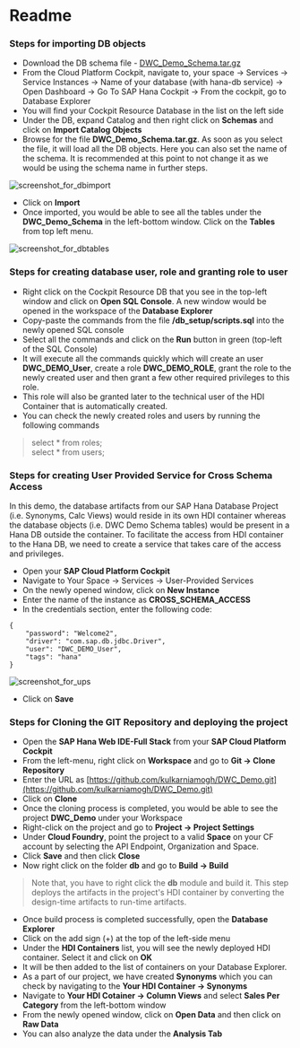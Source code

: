 # Readme

### Steps for importing DB objects

* Download the DB schema file - [DWC\_Demo\_Schema.tar.gz](https://github.com/kulkarniamogh/DWC_Demo/blob/master/db_setup/DWC_Demo_Schema.tar.gz?raw=true)
* From the Cloud Platform Cockpit, navigate to, your space -> Services -> Service Instances -> Name of your database (with hana-db service) -> Open Dashboard -> Go To SAP Hana Cockpit -> From the cockpit, go to Database Explorer
* You will find your Cockpit Resource Database in the list on the left side
* Under the DB, expand Catalog and then right click on **Schemas** and click on **Import Catalog Objects**
* Browse for the file **DWC\_Demo\_Schema.tar.gz**. As soon as you select the file, it will load all the DB objects. Here you can also set the name of the schema. It is recommended at this point to not change it as we would be using the schema name in further steps.

![screenshot_for_dbimport]()

* Click on **Import**
* Once imported, you would be able to see all the tables under the **DWC\_Demo\_Schema** in the left-bottom window. Click on the **Tables** from top left menu. 

![screenshot_for_dbtables]()

### Steps for creating database user, role and granting role to user


* Right click on the Cockpit Resource DB that you see in the top-left window and click on **Open SQL Console**. A new window would be opened in the workspace of the **Database Explorer**
* Copy-paste the commands from the file **/db_setup/scripts.sql** into the newly opened SQL console
* Select all the commands and click on the **Run** button in green (top-left of the SQL Console)
* It will execute all the commands quickly which will create an user **DWC\_DEMO\_User**, create a role **DWC\_DEMO\_ROLE**, grant the role to the newly created user and then grant a few other required privileges to this role.
* This role will also be granted later to the technical user of the HDI Container that is automatically created.
* You can check the newly created roles and users by running the following commands  
> select * from roles;  
> select * from users;

### Steps for creating User Provided Service for Cross Schema Access

In this demo, the database artifacts from our SAP Hana Database Project (i.e. Synonyms, Calc Views) would reside in its own HDI container whereas the database objects (i.e. DWC Demo Schema tables) would be present in a Hana DB outside the container. To facilitate the access from HDI container to the Hana DB, we need to create a service that takes care of the access and privileges.  

* Open your **SAP Cloud Platform Cockpit**
* Navigate to Your Space -> Services -> User-Provided Services 
* On the newly opened window, click on **New Instance**
* Enter the name of the instance as **CROSS\_SCHEMA\_ACCESS**
* In the credentials section, enter the following code:

```
{
	"password": "Welcome2",
	"driver": "com.sap.db.jdbc.Driver",
	"user": "DWC_DEMO_User",
	"tags": "hana"
}
```
![screenshot_for_ups]()

* Click on **Save**

### Steps for Cloning the GIT Repository and deploying the project

* Open the **SAP Hana Web IDE-Full Stack** from your **SAP Cloud Platform Cockpit**
* From the left-menu, right click on **Workspace** and go to **Git -> Clone Repository**
* Enter the URL as [https://github.com/kulkarniamogh/DWC_Demo.git](https://github.com/kulkarniamogh/DWC_Demo.git)
* Click on **Clone**
* Once the cloning process is completed, you would be able to see the project **DWC\_Demo** under your Workspace
* Right-click on the project and go to **Project -> Project Settings**
* Under **Cloud Foundry**, point the project to a valid **Space** on your CF account by selecting the API Endpoint, Organization and Space.
* Click **Save** and then click **Close**
* Now right click on the folder **db** and go to **Build -> Build**

> Note that, you have to right click the **db** module and build it. This step deploys the artifacts in the project's HDI container by converting the design-time artifacts to run-time artifacts.

* Once build process is completed successfully, open the **Database Explorer**
* Click on the add sign (+) at the top of the left-side menu
* Under the **HDI Containers** list, you will see the newly deployed HDI container. Select it and click on **OK**
* It will be then added to the list of containers on your Database Explorer.
* As a part of our project, we have created **Synonyms** which you can check by navigating to the **Your HDI Container -> Synonyms**
* Navigate to **Your HDI Cotainer -> Column Views** and select **Sales Per Category** from the left-bottom window
* From the newly opened window, click on **Open Data** and then click on **Raw Data**
* You can also analyze the data under the **Analysis Tab**
